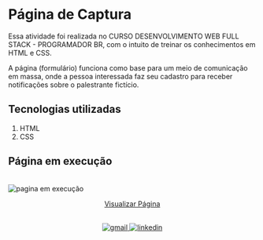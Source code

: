 # Página de Captura
Essa atividade foi realizada no CURSO DESENVOLVIMENTO WEB FULL STACK - PROGRAMADOR BR, com o intuito de treinar os conhecimentos em HTML e CSS.

A página (formulário) funciona como base para um meio de comunicação em massa, onde a pessoa interessada faz seu cadastro para receber notificações sobre o palestrante fictício.

## Tecnologias utilizadas  

1. HTML
2. CSS


## Página em execução

<br>
<img src="./imagens/pagina_captura.png" alt="pagina em execução">

<div align="center">

[Visualizar Página](https://gabrielmorozini.com.br/pagina_de_captura/)
</div>
<br>

<div align=center>

  <a href="mailto:gabril.dev@gmail.com" >
    <img src="https://img.shields.io/badge/gabril.dev@gmail.com-D14836?style=for-the-badge&logo=gmail&logoColor=white" alt="gmail">
  </a>
  
   <a href="https://www.linkedin.com/in/gabrielmorozini/">
    <img src="https://img.shields.io/badge/linkedin.com/in/gabrielmorozini/-0077B5?style=for-the-badge&logo=linkedin&logoColor=white" alt="linkedin">
  </a>  

</div>
